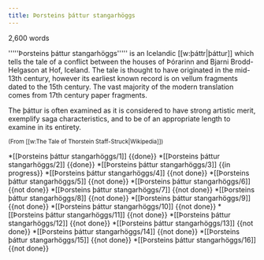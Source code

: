 ```yaml
---
title: Þorsteins þáttur stangarhöggs
---
```


2,600 words

'''''Þorsteins þáttur stangarhöggs''''' is an Icelandic [[w:þáttr|þáttur]] which tells the tale of a conflict between the houses of Þórarinn and Bjarni Brodd-Helgason at Hof, Iceland. The tale is thought to have originated in the mid-13th century, however its earliest known record is on vellum fragments dated to the 15th century. The vast majority of the modern translation comes from 17th century paper fragments.

The þáttur is often examined as it is considered to have strong artistic merit, exemplify saga characteristics, and to be of an appropriate length to examine in its entirety.

<small>(From [[w:The Tale of Thorstein Staff-Struck|Wikipedia]])</small>

*[[Þorsteins þáttur stangarhöggs/1]] {{done}}
*[[Þorsteins þáttur stangarhöggs/2]] {{done}}
*[[Þorsteins þáttur stangarhöggs/3]] {{in progress}}
*[[Þorsteins þáttur stangarhöggs/4]] {{not done}}
*[[Þorsteins þáttur stangarhöggs/5]] {{not done}}
*[[Þorsteins þáttur stangarhöggs/6]] {{not done}}
*[[Þorsteins þáttur stangarhöggs/7]] {{not done}}
*[[Þorsteins þáttur stangarhöggs/8]] {{not done}}
*[[Þorsteins þáttur stangarhöggs/9]] {{not done}}
*[[Þorsteins þáttur stangarhöggs/10]] {{not done}}
*[[Þorsteins þáttur stangarhöggs/11]] {{not done}}
*[[Þorsteins þáttur stangarhöggs/12]] {{not done}}
*[[Þorsteins þáttur stangarhöggs/13]] {{not done}}
*[[Þorsteins þáttur stangarhöggs/14]] {{not done}}
*[[Þorsteins þáttur stangarhöggs/15]] {{not done}}
*[[Þorsteins þáttur stangarhöggs/16]] {{not done}}